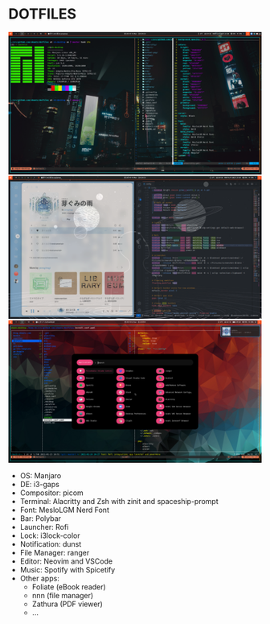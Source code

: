 # DOTFILES

![screenshot](misc/screenshot-1.png)
![screenshot](misc/screenshot-2.png)
![screenshot](misc/screenshot-3.png)

- OS: Manjaro
- DE: i3-gaps
- Compositor: picom
- Terminal: Alacritty and Zsh with zinit and spaceship-prompt
- Font: MesloLGM Nerd Font
- Bar: Polybar
- Launcher: Rofi
- Lock: i3lock-color
- Notification: dunst
- File Manager: ranger
- Editor: Neovim and VSCode
- Music: Spotify with Spicetify
- Other apps:
  - Foliate (eBook reader)
  - nnn (file manager)
  - Zathura (PDF viewer)
  - ...
